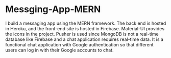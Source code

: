 # Messging-App-MERN
I build a messaging app using  the MERN framework. The back end is hosted in Heroku, and the front-end site is hosted  in Firebase. Material-UI provides the icons in the project. Pusher is used since MongoDB is not  a real-time database like Firebase and a chat application requires real-time data. It is a  functional chat application with Google authentication so that different users can log  in with their Google accounts to chat.
